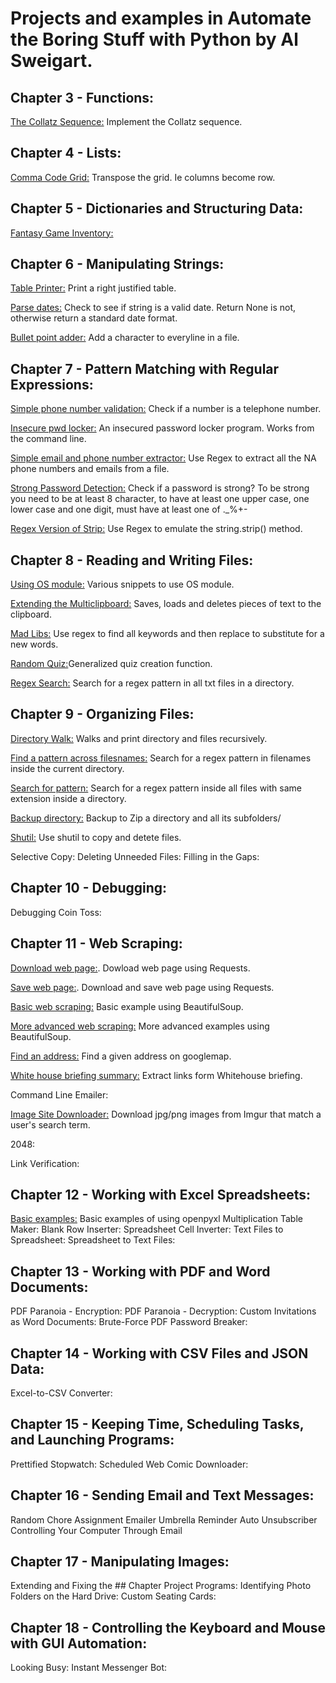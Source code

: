 # Projects and examples in Automate the Boring Stuff with Python by Al Sweigart.

## Chapter 3 - Functions:
[The Collatz Sequence:](https://github.com/Alvei/Python-examples/blob/master/Automate_boring_stuff/Chapter_3-Functions/Collattz_Sequence.py) Implement the Collatz sequence.

## Chapter 4 - Lists:
[Comma Code Grid:](https://github.com/Alvei/Python-examples/blob/master/Automate_boring_stuff/Chapter_4-Lists/comma_grid.py) Transpose the grid. Ie columns become row.

## Chapter 5 - Dictionaries and Structuring Data:
[Fantasy Game Inventory:](https://github.com/Alvei/Python-examples/blob/master/Automate_boring_stuff/Chapter_5-Structuring_Data/inventory.py)

## Chapter 6 - Manipulating Strings:
[Table Printer:](https://github.com/Alvei/Python-examples/blob/master/Automate_boring_stuff/Chapter_6-Manipulating_Strings/table_printer.py) Print a right justified table.

[Parse dates:](https://github.com/Alvei/Python-examples/blob/master/Automate_boring_stuff/Chapter_6-Manipulating_Strings/Parse_dates.py) Check to see if string is a valid date. Return None is not,
otherwise return a standard date format.

[Bullet point adder:](https://github.com/Alvei/Python-examples/blob/master/Automate_boring_stuff/Chapter_6-Manipulating_Strings/bullet_point_adder.py) Add a character to everyline in a file.

## Chapter 7 - Pattern Matching with Regular Expressions:
[Simple phone number validation:](https://github.com/Alvei/Python-examples/blob/master/Automate_boring_stuff/Chapter_7-Regular_Expressions/isphone_no.py) Check if a number is a telephone number.

[Insecure pwd locker:](https://github.com/Alvei/Python-examples/blob/master/Automate_boring_stuff/Chapter_7-Regular_Expressions/pw.py) An insecured password locker program. Works from the command line.

[Simple email and phone number extractor:](https://github.com/Alvei/Python-examples/blob/master/Automate_boring_stuff/Chapter_7-Regular_Expressions/phone_and_email.py) Use Regex to extract all the NA phone numbers and emails from a file.

[Strong Password Detection:](https://github.com/Alvei/Python-examples/blob/master/Automate_boring_stuff/Chapter_7-Regular_Expressions/strong_password.py) Check if a password is strong? To be strong you need to be at least 8 character, to have at least one upper case, one lower case and one digit, must have at least one of ._%+-

[Regex Version of Strip:](https://github.com/Alvei/Python-examples/blob/master/Automate_boring_stuff/Chapter_7-Regular_Expressions/regex_strip.py) Use Regex to emulate the string.strip() method.

## Chapter 8 - Reading and Writing Files:
[Using OS module:](https://github.com/Alvei/Python-examples/blob/master/Automate_boring_stuff/Chapter_8-Reading_and_Writing_Files/using_os.py) Various snippets to use OS module.

[Extending the Multiclipboard:](https://github.com/Alvei/Python-examples/blob/master/Automate_boring_stuff/Chapter_8-Reading_and_Writing_Files/mcb_ext.pyw) Saves, loads and deletes pieces of text to the clipboard.

[Mad Libs:](https://github.com/Alvei/Python-examples/blob/master/Automate_boring_stuff/Chapter_8-Reading_and_Writing_Files/mad_libs.py) Use regex to find all keywords and then replace to substitute for a new words.

[Random Quiz:](https://github.com/Alvei/Python-examples/blob/master/Automate_boring_stuff/Chapter_8-Reading_and_Writing_Files/random_quiz.py)Generalized quiz creation function.

[Regex Search:](https://github.com/Alvei/Python-examples/blob/master/Automate_boring_stuff/Chapter_8-Reading_and_Writing_Files/regex_search.py) Search for a regex pattern in all txt files in a directory.

## Chapter 9 - Organizing Files:
[Directory Walk:](https://github.com/Alvei/Python-examples/blob/master/Automate_boring_stuff/Chapter_9-Organizing_Files/dir_walk.py) Walks and print directory and files recursively.

[Find a pattern across filesnames:](https://github.com/Alvei/Python-examples/blob/master/Automate_boring_stuff/Chapter_9-Organizing_Files/filename_pattern.py) Search for a regex pattern in filenames inside the current directory.

[Search for pattern:](https://github.com/Alvei/Python-examples/blob/master/Automate_boring_stuff/Chapter_9-Organizing_Files/search_in_files_same_extension.py) Search for a regex pattern inside all files with same extension inside a directory.

[Backup directory:](https://github.com/Alvei/Python-examples/blob/master/Automate_boring_stuff/Chapter_9-Organizing_Files/backup2zip.py) Backup to Zip a directory and all its subfolders/

[Shutil:](https://github.com/Alvei/Python-examples/blob/master/Automate_boring_stuff/Chapter_9-Organizing_Files/shutil.py) Use shutil to copy and detete files.

Selective Copy:
Deleting Unneeded Files:
Filling in the Gaps:

## Chapter 10 - Debugging:
Debugging Coin Toss:

## Chapter 11 - Web Scraping:
[Download web page:](https://github.com/Alvei/Python-examples/blob/master/Automate_boring_stuff/Chapter_11-Web_Scraping/download_web_page.py). Dowload web page using Requests.

[Save web page:](https://github.com/Alvei/Python-examples/blob/master/Automate_boring_stuff/Chapter_11-Web_Scraping/save_web_page.py). Download and save web page using Requests.

[Basic web scraping:](https://github.com/Alvei/Python-examples/blob/master/Automate_boring_stuff/Chapter_11-Web_Scraping/bs4_basic.py) Basic example using BeautifulSoup.

[More advanced web scraping:](https://github.com/Alvei/Python-examples/blob/master/Automate_boring_stuff/Chapter_11-Web_Scraping/bs4_long.py) More advanced examples using BeautifulSoup.

[Find an address:](https://github.com/Alvei/Python-examples/blob/master/Automate_boring_stuff/Chapter_11-Web_Scraping/mapit.py) Find a given address on googlemap.

[White house briefing summary:](https://github.com/Alvei/Python-examples/blob/master/Automate_boring_stuff/Chapter_11-Web_Scraping/bs4_WH.py) Extract links form Whitehouse briefing.

Command Line Emailer:

[Image Site Downloader:](/github.com/Alvei/Python-examples/blob/master/Automate_boring_stuff/Chapter_11-Web_Scraping/bs4_download_images.py) Download jpg/png images from Imgur that match a user's search term.

2048:

Link Verification:

## Chapter 12 - Working with Excel Spreadsheets:
[Basic examples:](https://github.com/Alvei/Python-examples/blob/master/Automate_boring_stuff/Chapter_12-Excel/basic_examples.py) Basic examples of using openpyxl
Multiplication Table Maker:
Blank Row Inserter:
Spreadsheet Cell Inverter:
Text Files to Spreadsheet:
Spreadsheet to Text Files:

## Chapter 13 - Working with PDF and Word Documents:
PDF Paranoia - Encryption:
PDF Paranoia - Decryption:
Custom Invitations as Word Documents:
Brute-Force PDF Password Breaker:

## Chapter 14 - Working with CSV Files and JSON Data:
Excel-to-CSV Converter:

## Chapter 15 - Keeping Time, Scheduling Tasks, and Launching Programs:
Prettified Stopwatch:
Scheduled Web Comic Downloader:

## Chapter 16 - Sending Email and Text Messages:
Random Chore Assignment Emailer
Umbrella Reminder
Auto Unsubscriber
Controlling Your Computer Through Email

## Chapter 17 - Manipulating Images:
Extending and Fixing the ## Chapter Project Programs:
Identifying Photo Folders on the Hard Drive:
Custom Seating Cards:

## Chapter 18 - Controlling the Keyboard and Mouse with GUI Automation:
Looking Busy:
Instant Messenger Bot: